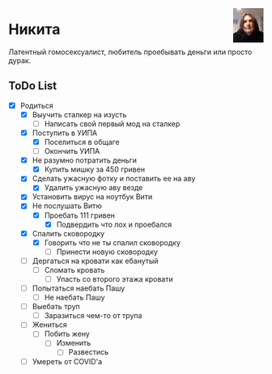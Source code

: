 <a href="https://google.com/search?q=как+не+быть+лохом"><img width="60" align="right" src="https://github.com/kotleni/kotleni.github.io/blob/master/assets/nikita.png?raw=true"></img></a>

# Никита
Латентный гомосексуалист, любитель проебывать деньги или просто дурак.

## ToDo List
- [x] Родиться
  - [x] Выучить сталкер на изусть
    - [ ] Написать свой первый мод на сталкер
  - [x] Поступить в УИПА
    - [x] Поселиться в общаге
    - [ ] Окончить УИПА
  - [x] Не разумно потратить деньги
    - [x] Купить мишку за 450 гривен
  - [x] Сделать ужасную фотку и поставить ее на аву
    - [x] Удалить ужасную аву везде
  - [x] Установить вирус на ноутбук Вити
  - [x] Не послушать Витю 
    - [x] Проебать 111 гривен
      - [x] Подвердить что лох и проебался
  - [x] Спалить сковородку
    - [x] Говорить что не ты спалил сковородку
      - [ ] Принести новую сковородку
  - [ ] Дергаться на кровати как ебанутый
    - [ ] Сломать кровать
      - [ ] Упасть со второго этажа кровати
  - [ ] Попытаться наебать Пашу
    - [ ] Не наебать Пашу
  - [ ] Выебать труп
    - [ ] Заразиться чем-то от трупа
  - [ ] Жениться
    - [ ] Побить жену
      - [ ] Изменить
        - [ ] Развестись
  - [ ] Умереть от COVID'а
